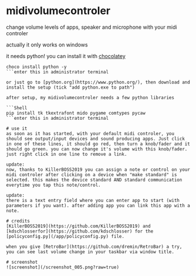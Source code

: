 # midivolumecontroler
change volume levels of apps, speaker and microphone with your midi controler

actually it only works on windows

it needs python!
you can install it with [chocolatey](https://chocolatey.org/install)

```Shell
choco install python -y
```enter this in administrator terminal

or just go to [python.org](https://www.python.org/), then download and install the setup (tick "add python.exe to path")

after setup, my midivolumecontroler needs a few python libraries

```Shell
pip install tk tkextrafont mido pygame comtypes pycaw
```enter this in administrator terminal

# use it
as soon as it has started, with your default midi controler, you should see output/input devices and sound producing apps. Just click in one of these lines, it should go red, then turn a knob/fader and it should go green. you can now change it's volume with this knob/fader. just right click in one line to remove a link.

update:
now, thanks to KillerBOSS2019 you can assign a note or control on your midi controler after clicking on a device when "make standard" is selected. this makes the device standard AND standard communication everytime you tap this note/control.

update:
there is a text entry field where you can enter app to start (with parameters if you want). after adding app you can link this app with a note.

# credits
[KillerBOSS2019](https://github.com/KillerBOSS2019) and [kdschlosserfor](https://github.com/kdschlosser) for the [policyconfig.py](/app/policyconfig.py) file.

when you give [RetroBar](https://github.com/dremin/RetroBar) a try, you can see last volume change in your taskbar via window title.

# screenshot
![screenshot](/screenshot_005.png?raw=true)

